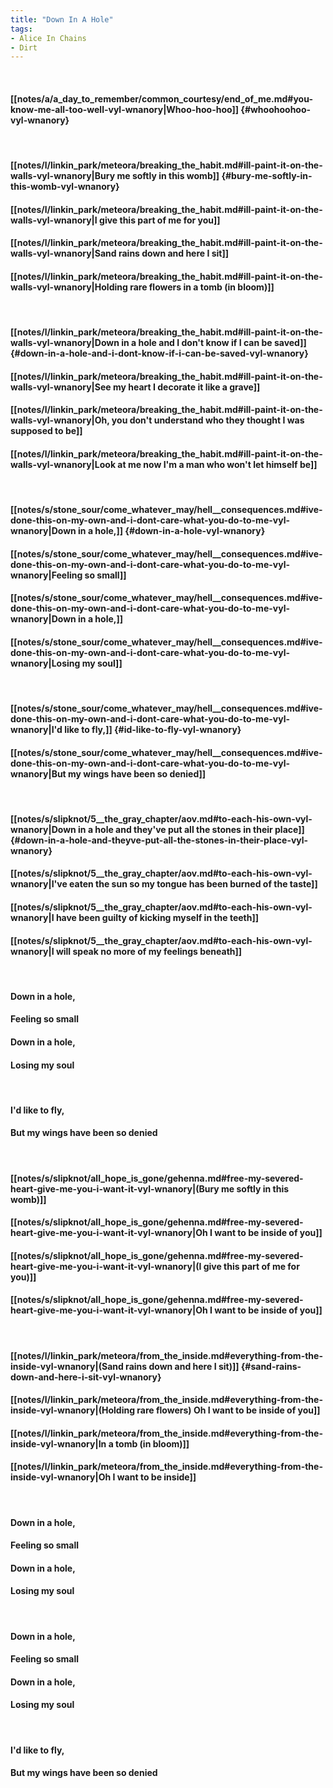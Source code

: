 ```yaml
---
title: "Down In A Hole"
tags:
- Alice In Chains
- Dirt
---
```

&nbsp;
#### [[notes/a/a_day_to_remember/common_courtesy/end_of_me.md#you-know-me-all-too-well-vyl-wnanory|Whoo-hoo-hoo]] {#whoohoohoo-vyl-wnanory}
&nbsp;
#### [[notes/l/linkin_park/meteora/breaking_the_habit.md#ill-paint-it-on-the-walls-vyl-wnanory|Bury me softly in this womb]] {#bury-me-softly-in-this-womb-vyl-wnanory}
#### [[notes/l/linkin_park/meteora/breaking_the_habit.md#ill-paint-it-on-the-walls-vyl-wnanory|I give this part of me for you]]
#### [[notes/l/linkin_park/meteora/breaking_the_habit.md#ill-paint-it-on-the-walls-vyl-wnanory|Sand rains down and here I sit]]
#### [[notes/l/linkin_park/meteora/breaking_the_habit.md#ill-paint-it-on-the-walls-vyl-wnanory|Holding rare flowers in a tomb  (in bloom)]]
&nbsp;
#### [[notes/l/linkin_park/meteora/breaking_the_habit.md#ill-paint-it-on-the-walls-vyl-wnanory|Down in a hole and I don't know if I can be saved]] {#down-in-a-hole-and-i-dont-know-if-i-can-be-saved-vyl-wnanory}
#### [[notes/l/linkin_park/meteora/breaking_the_habit.md#ill-paint-it-on-the-walls-vyl-wnanory|See my heart I decorate it like a grave]]
#### [[notes/l/linkin_park/meteora/breaking_the_habit.md#ill-paint-it-on-the-walls-vyl-wnanory|Oh, you don't understand who they thought I was supposed to be]]
#### [[notes/l/linkin_park/meteora/breaking_the_habit.md#ill-paint-it-on-the-walls-vyl-wnanory|Look at me now I'm a man who won't let himself be]]
&nbsp;
#### [[notes/s/stone_sour/come_whatever_may/hell__consequences.md#ive-done-this-on-my-own-and-i-dont-care-what-you-do-to-me-vyl-wnanory|Down in a hole,]] {#down-in-a-hole-vyl-wnanory}
#### [[notes/s/stone_sour/come_whatever_may/hell__consequences.md#ive-done-this-on-my-own-and-i-dont-care-what-you-do-to-me-vyl-wnanory|Feeling so small]]
#### [[notes/s/stone_sour/come_whatever_may/hell__consequences.md#ive-done-this-on-my-own-and-i-dont-care-what-you-do-to-me-vyl-wnanory|Down in a hole,]]
#### [[notes/s/stone_sour/come_whatever_may/hell__consequences.md#ive-done-this-on-my-own-and-i-dont-care-what-you-do-to-me-vyl-wnanory|Losing my soul]]
&nbsp;
#### [[notes/s/stone_sour/come_whatever_may/hell__consequences.md#ive-done-this-on-my-own-and-i-dont-care-what-you-do-to-me-vyl-wnanory|I'd like to fly,]] {#id-like-to-fly-vyl-wnanory}
#### [[notes/s/stone_sour/come_whatever_may/hell__consequences.md#ive-done-this-on-my-own-and-i-dont-care-what-you-do-to-me-vyl-wnanory|But my wings have been so denied]]
&nbsp;
#### [[notes/s/slipknot/5__the_gray_chapter/aov.md#to-each-his-own-vyl-wnanory|Down in a hole and they've put all the stones in their place]] {#down-in-a-hole-and-theyve-put-all-the-stones-in-their-place-vyl-wnanory}
#### [[notes/s/slipknot/5__the_gray_chapter/aov.md#to-each-his-own-vyl-wnanory|I've eaten the sun so my tongue has been burned of the taste]]
#### [[notes/s/slipknot/5__the_gray_chapter/aov.md#to-each-his-own-vyl-wnanory|I have been guilty of kicking myself in the teeth]]
#### [[notes/s/slipknot/5__the_gray_chapter/aov.md#to-each-his-own-vyl-wnanory|I will speak no more of my feelings beneath]]
&nbsp;
#### Down in a hole,
#### Feeling so small
#### Down in a hole,
#### Losing my soul
&nbsp;
#### I'd like to fly,
#### But my wings have been so denied
&nbsp;
#### [[notes/s/slipknot/all_hope_is_gone/gehenna.md#free-my-severed-heart-give-me-you-i-want-it-vyl-wnanory|(Bury me softly in this womb)]]
#### [[notes/s/slipknot/all_hope_is_gone/gehenna.md#free-my-severed-heart-give-me-you-i-want-it-vyl-wnanory|Oh I want to be inside of you]]
#### [[notes/s/slipknot/all_hope_is_gone/gehenna.md#free-my-severed-heart-give-me-you-i-want-it-vyl-wnanory|(I give this part of me for you)]]
#### [[notes/s/slipknot/all_hope_is_gone/gehenna.md#free-my-severed-heart-give-me-you-i-want-it-vyl-wnanory|Oh I want to be inside of you]]
&nbsp;
#### [[notes/l/linkin_park/meteora/from_the_inside.md#everything-from-the-inside-vyl-wnanory|(Sand rains down and here I sit)]] {#sand-rains-down-and-here-i-sit-vyl-wnanory}
#### [[notes/l/linkin_park/meteora/from_the_inside.md#everything-from-the-inside-vyl-wnanory|(Holding rare flowers) Oh I want to be inside of you]]
#### [[notes/l/linkin_park/meteora/from_the_inside.md#everything-from-the-inside-vyl-wnanory|In a tomb  (in bloom)]]
#### [[notes/l/linkin_park/meteora/from_the_inside.md#everything-from-the-inside-vyl-wnanory|Oh I want to be inside]]
&nbsp;
#### Down in a hole,
#### Feeling so small
#### Down in a hole,
#### Losing my soul
&nbsp;
#### Down in a hole,
#### Feeling so small
#### Down in a hole,
#### Losing my soul
&nbsp;
#### I'd like to fly,
#### But my wings have been so denied
